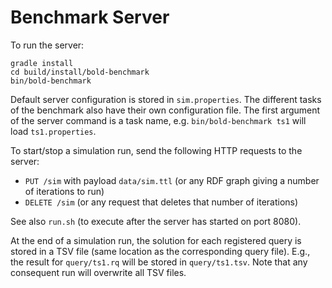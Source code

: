 # Benchmark Server

To run the server:

```shell script
gradle install
cd build/install/bold-benchmark
bin/bold-benchmark
```

Default server configuration is stored in `sim.properties`.
The different tasks of the benchmark also have their own configuration file.
The first argument of the server command is a task name, e.g. `bin/bold-benchmark ts1` will load `ts1.properties`.

To start/stop a simulation run, send the following HTTP requests to the server:

 - `PUT /sim` with payload `data/sim.ttl` (or any RDF graph giving a number of iterations to run)
 - `DELETE /sim` (or any request that deletes that number of iterations)

See also `run.sh` (to execute after the server has started on port 8080).

At the end of a simulation run, the solution for each registered query is stored in a TSV file
(same location as the corresponding query file). E.g., the result for `query/ts1.rq` will be stored in `query/ts1.tsv`.
Note that any consequent run will overwrite all TSV files.